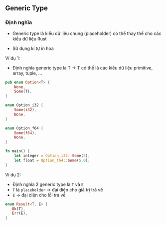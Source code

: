 ## Generic Type 

### Định nghĩa 
+ Generic type là kiểu dữ liệu chung (placeholder) có thể thay thế cho các kiểu dữ liệu Rust

+ Sử dụng kí tự in hoa 

Ví dụ 1:

+ Định nghĩa generic type là T -> T có thể là các kiểu dữ liệu primitive, array, tuple, ...

```rust
pub enum Option<T> {
    None,
    Some(T),
}
```

```rust
enum Option_i32 {
    Some(i32),
    None,
}

enum Option_f64 {
    Some(f64),
    None,
}

fn main() {
    let integer = Option_i32::Some(5);
    let float = Option_f64::Some(5.0);
}

```



Ví dụ 2:
+ Định nghĩa 2 generic type là `T` và `E`
+ `T` là `placeholder` -> đại diện cho giá trị trả về 
+ `E` -> đại diện cho lỗi trả về  

```rust
enum Result<T, E> {
   Ok(T),
   Err(E),
}
```